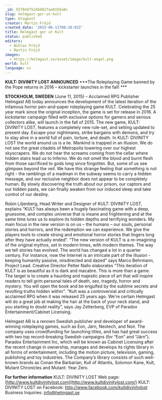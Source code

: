 ```yaml
---
_id: 5579447524b9827aa0156a8c
slug: helmgast-ger-ut-kult
type: blogpost
creator: Martin Fröjd
created_date: '2015-06-11T08:18:03Z'
title: Helmgast ger ut Kult
status: published
editors:
  - Niklas Fröjd
  - Martin Fröjd
images:
  - https://helmgast.se/asset/image/kult-angel.png
world: kult
language: sv
---
```

**KULT: DIVINITY LOST ANNOUNCED** ***The Roleplaying Game banned by the Pope returns in 2016 – kickstarter launches in the fall! ***

**STOCKHOLM, SWEDEN** (June 11, 2015) – Acclaimed RPG Publisher Helmgast AB today announces the development of the latest iteration of the infamous horror pen-and-paper roleplaying game KULT. Celebrating the 25 year mark since the original inception, the game is set for release in 2016. A kickstarter campaign filled with exclusive options for gamers and serious collectors alike, will launch in the fall of 2015. The new game, KULT: DIVINITY LOST, features a completely new rule-set, and setting updated to present day. Escape your nightmares, strike bargains with demons, and try to stay alive in a world full of pain, torture, and death. In KULT: DIVINITY LOST the world around us is a lie. Mankind is trapped in an illusion. We do not see the great citadels of Metropolis towering over our highest skyscrapers. We do not hear the screams coming from the cellar where hidden stairs lead us to Inferno. We do not smell the blood and burnt flesh from those sacrificed to gods long since forgotten. But, some of us see glimpses beyond the veil. We have this strange feeling that something is not right - the ramblings of a madman in the subway seems to carry a hidden message, and our reclusive neighbor does not appear to be completely human. By slowly discovering the truth about our prison, our captors and our hidden pasts, we can finally awaken from our induced sleep and take control of our destiny.

Robin Liljenberg, Head Writer and Designer of KULT: DIVINITY LOST, explains “KULT has always been a hugely fascinating game with a deep, gruesome, and complex universe that is insane and frightening and at the same time lures us to explore its hidden depths and terrifying wonders. My main focus in the new version is on us – the humans – our souls, personal stories and horrors, and the redemption we can experience. We give the players tools to create strong and emotional horror stories that lingers long after they have actually ended”. “The new version of KULT is a re-imagining of the original mythos, set in modern times, with modern themes. The way we tell stories has evolved. The world has changed a lot in a quarter century. For instance, now the Internet is an intricate part of the illusion - keeping humanity passive, misdirected and dazed” says Marco Behrmann, Project Lead. Creative Director Petter Nallo elaborates “This iteration of KULT is as beautiful as it is dark and macabre. This is more than a game. The target is to create a haunting and majestic piece of art that will inspire readers to tell grim personal tales of death, sex, tragedy, horror and mystery. You will open the book and be engulfed by the sublime secrets and revolting truths hidden within". “Kult was a controversial and critically acclaimed RPG when it was released 25 years ago. We're certain Helmgast will do a great job at making the hair at the back of your neck stand, and you starting to doubt reality”, says Jay Zetterberg, EVP of Paradox Entertainment/Cabinet Licensing.

Helmgast AB is a renown Swedish publisher and developer of award-winning roleplaying games, such as Eon, Järn, Neotech, and Noir. The company uses crowdfunding for launching titles, and has had great success with two top record-breaking Swedish campaigns (for “Eon” and “Järn”). Paradox Entertainment Inc, which will be known as Cabinet Licensing after the recent change in ownership, manages and develops its rights library in all forms of entertainment, including the motion picture, television, gaming, publishing and toy industries. The Company’s library consists of such well-known brands as Conan the Barbarian, Kull of Atlantis, Solomon Kane, Kult, Mutant Chronicles and Mutant: Year Zero.

**For further information** KULT: DIVINITY LOST Web page: [http://www.kultdivinitylost.com](http://www.kultdivinitylost.com/) KULT: DIVINITY LOST on Facebook: <http://www.facebook.com/kultdivinitylost> Business Inquiries: <info@helmgast.se>
